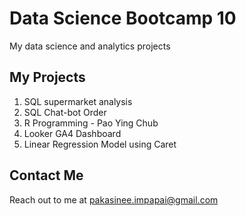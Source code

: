 # Data Science Bootcamp 10
My data science and analytics projects


## My Projects
1. SQL supermarket analysis
2. SQL Chat-bot Order
3. R Programming - Pao Ying Chub
4. Looker GA4 Dashboard
5. Linear Regression Model using Caret



## Contact Me
Reach out to me at pakasinee.impapai@gmail.com

